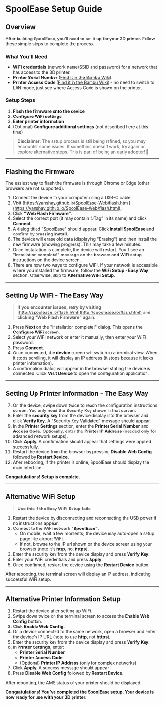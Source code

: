 # SpoolEase Setup Guide

## Overview

After building SpoolEase, you’ll need to set it up for your 3D printer. Follow these simple steps to complete the process.

### What You’ll Need

- **WiFi credentials** (network name/SSID and password) for a network that has access to the 3D printer.
- **Printer Serial Number** ([Find it in the Bambu Wiki](https://wiki.bambulab.com/en/general/find-sn)).
- **Printer Access Code** ([Find it in the Bambu Wiki](https://wiki.bambulab.com/en/knowledge-sharing/enable-lan-mode)) - no need to switch to LAN mode, just see where Access Code is shown on the printer.

### Setup Steps

1. **Flash the firmware onto the device**
2. **Configure WiFi settings**
3. **Enter printer information**
4. (Optional) **Configure additional settings** (not described here at this time)

> **Disclaimer**: The setup process is still being refined, so you may encounter some issues. If something doesn't work, try again or explore alternative steps. This is part of being an early adopter! 🙂

---

## Flashing the Firmware

The easiest way to flash the firmware is through Chrome or Edge (other browsers are not supported).

1. Connect the device to your computer using a USB-C cable.
2. Visit [https://yanshay.github.io/SpoolEase-Web/flash.html](https://yanshay.github.io/SpoolEase-Web/flash.html).
3. Click **"Web Flash Firmware"**.
4. Select the correct port (it may contain “JTag” in its name) and click **Connect**.
5. A dialog titled "SpoolEase" should appear. Click **Install SpoolEase** and confirm by pressing **Install**.
6. The device will erase old data (displaying "Erasing") and then install the new firmware (showing progress). This may take a few minutes.
7. Once installation is complete, the device will restart. You’ll see an "Installation complete!" message on the browser and WiFi setup instructions on the device screen.
8. There are now two ways to configure WiFi. If your network is accessible where you installed the firmware, follow the **WiFi Setup - Easy Way** section. Otherwise, skip to **Alternative WiFi Setup**.

---

## Setting Up WiFi - The Easy Way

> **If you encounter issues, retry by visiting** [http://spoolease.io/flash.html](http://spoolease.io/flash.html) **and clicking "Web Flash Firmware" again.**

1. Press **Next** on the "Installation complete!" dialog. This opens the **Configure WiFi** screen.
2. Select your WiFi network or enter it manually, then enter your WiFi password.
3. Press **Connect**.
4. Once connected, the **device** screen will switch to a terminal view. When it stops scrolling, it will display an IP address (it stops because it lacks printer information).
5. A confirmation dialog will appear in the browser stating the device is connected. Click **Visit Device** to open the configuration application.

---

## Setting Up Printer Information - The Easy Way

7. On the device, swipe down twice to reach the configuration instructions screen. You only need the Security Key shown in that screen.
8. Enter the **security key** from the device display into the browser and click **Verify Key**. A "Security Key Validated" message should appear.
9. In the **Printer Settings** section, enter the **Printer Serial Number** and **Access Code**. Optionally, enter the **Printer IP Address** (needed only for advanced network setups).
10. Click **Apply**. A confirmation should appear that settings were applied successfully.
11. Restart the device from the browser by pressing **Disable Web Config** followed by **Restart Device**.
12. After rebooting, if the printer is online, SpoolEase should display the main interface.

**Congratulations! Setup is complete.**

---

## Alternative WiFi Setup

> **Use this if the Easy WiFi Setup fails.**

1. Restart the device by disconnecting and reconnecting the USB power if no instructions appear.
2. Connect to the WiFi network **"SpoolEase"**.
   - On mobile, wait a few moments; the device may auto-open a setup page like airport WiFi.
   - If not, browse to the IP url shown on the device screen using your browser (note it's **http**, not **https**).
3. Enter the security key from the device display and press **Verify Key**.
4. Enter your WiFi credentials and press **Apply**.
5. Once confirmed, restart the device using the **Restart Device** button.

After rebooting, the terminal screen will display an IP address, indicating successful WiFi setup.

---

## Alternative Printer Information Setup

1. Restart the device after setting up WiFi.
2. Swipe down twice on the terminal screen to access the **Enable Web Config** button.
3. Click **Enable Web Config**.
4. On a device connected to the same network, open a browser and enter the device's IP URL (note to use **http**, not **https**).
5. Enter the security key from the device display and press **Verify Key**.
6. In **Printer Settings**, enter:
   - **Printer Serial Number**
   - **Printer Access Code**
   - (Optional) **Printer IP Address** (only for complex networks)
7. Click **Apply**. A success message should appear.
8. Press **Disable Web Config** followed by **Restart Device**.

After rebooting, the AMS status of your printer should be displayed.

**Congratulations! You’ve completed the SpoolEase setup. Your device is now ready for use with your 3D printer.**

